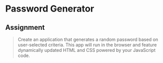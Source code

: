 # Password Generator

## Assignment
>Create an application that generates a random password based on user-selected criteria. This app will run in the browser and feature dynamically updated HTML and CSS powered by your JavaScript code.
